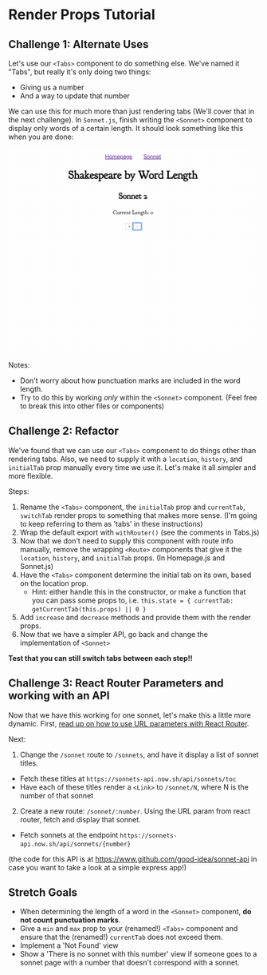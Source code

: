 # Render Props Tutorial

## Challenge 1: Alternate Uses

Let's use our `<Tabs>` component to do something else. We've named it "Tabs", but really it's only doing two things:

- Giving us a number
- And a way to update that number

We can use this for much more than just rendering tabs (We'll cover that in the next challenge). In `Sonnet.js`, finish writing the `<Sonnet>` component to display only words of a certain length. It should look something like this when you are done:

![Challenge 1 demo](./assets/challenge1.gif)

Notes:

- Don't worry about how punctuation marks are included in the word length.
- Try to do this by working _only_ within the `<Sonnet>` component. (Feel free to break this into other files or components)

## Challenge 2: Refactor

We've found that we can use our `<Tabs>` component to do things other than rendering tabs. Also, we need to supply it with a `location`, `history`, and `initialTab` prop manually every time we use it. Let's make it all simpler and more flexible.

Steps:

1.  Rename the `<Tabs>` component, the `initialTab` prop and `currentTab`, `switchTab` render props to something that makes more sense. (I'm going to keep referring to them as 'tabs' in these instructions)
2.  Wrap the default export with `withRouter()` (see the comments in Tabs.js)
3.  Now that we don't need to supply this component with route info manually, remove the wrapping `<Route>` components that give it the `location`, `history`, and `initialTab` props. (In Homepage.js and Sonnet.js)
4.  Have the `<Tabs>` component determine the initial tab on its own, based on the location prop.
    - Hint: either handle this in the constructor, or make a function that you can pass some props to, i.e. `this.state = { currentTab: getCurrentTab(this.props) || 0 }`
5.  Add `increase` and `decrease` methods and provide them with the render props.
6.  Now that we have a simpler API, go back and change the implementation of `<Sonnet>`

**Test that you can still switch tabs between each step!!**

## Challenge 3: React Router Parameters and working with an API

Now that we have this working for one sonnet, let's make this a little more dynamic. First, [read up on how to use URL parameters with React Router](https://tylermcginnis.com/react-router-url-parameters/).

Next:

1. Change the `/sonnet` route to `/sonnets`, and have it display a list of sonnet titles.

- Fetch these titles at `https://sonnets-api.now.sh/api/sonnets/toc`
- Have each of these titles render a `<Link>` to `/sonnet/N`, where N is the number of that sonnet

2. Create a new route: `/sonnet/:number`. Using the URL param from react router, fetch and display that sonnet.

- Fetch sonnets at the endpoint `https://sonnets-api.now.sh/api/sonnets/{number}`

(the code for this API is at https://www.github.com/good-idea/sonnet-api in case you want to take a look at a simple express app!)

## Stretch Goals

- When determining the length of a word in the `<Sonnet>` component, **do not count punctuation marks**.
- Give a `min` and `max` prop to your (renamed!) `<Tabs>` component and ensure that the (renamed!) `currentTab` does not exceed them.
- Implement a 'Not Found' view
- Show a 'There is no sonnet with this number' view if someone goes to a sonnet page with a number that doesn't correspond with a sonnet.
